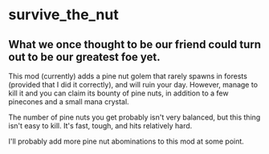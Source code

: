 # survive_the_nut
## What we once thought to be our friend could turn out to be our greatest foe yet.
This mod (currently) adds a pine nut golem that rarely spawns in forests (provided that I did it correctly), and will ruin your day. However, manage to kill it and you can claim its bounty of pine nuts, in addition to a few pinecones and a small mana crystal.

The number of pine nuts you get probably isn't very balanced, but this thing isn't easy to kill. It's fast, tough, and hits relatively hard.

I'll probably add more pine nut abominations to this mod at some point.
